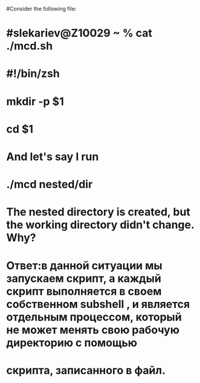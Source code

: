 #Consider the following file:

# #slekariev@Z10029 ~ % cat ./mcd.sh
# #!/bin/zsh

# mkdir -p $1
# cd $1

# And let's say I run

# ./mcd nested/dir

# The nested directory is created, but the working directory didn't change. Why?


# Ответ:в данной ситуации мы запускаем скрипт, а каждый скрипт выполняется в своем собственном subshell , и является отдельным процессом, который не может менять свою рабочую директорию с помощью
# скрипта, записанного в файл.

